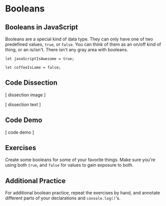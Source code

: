 # Booleans 

## Booleans in JavaScript
Booleans are a special kind of data type. They can only have one of two predefined values, ```true```, or ```false```. You can think of them as an on/off kind of thing, or an is/isn't. There isn't any gray area with booleans.

```let javaScriptIsAwesome = true;```

```let coffeeIsLame = false;```

## Code Dissection
[ dissection image ]

[ dissection text ]

## Code Demo
[ code demo ]

## Exercises
Create some booleans for some of your favorite things. Make sure you're using both `true`, and `false` for values to gain exposure to both. 

## Additional Practice
For additional boolean practice, repeat the exercises by hand, and annotate different parts of your declarations and `console.log()`'s.